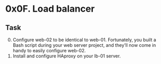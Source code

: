 # 0x0F. Load balancer

##  Task
0. Configure web-02 to be identical to web-01. Fortunately, you built a Bash script during your web server project, and they’ll now come in handy to easily configure web-02.
1. Install and configure HAproxy on your lb-01 server.
